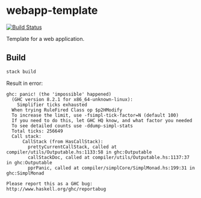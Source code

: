 # webapp-template

[![Build Status](https://travis-ci.org/4e6/webapp-template-hs.svg?branch=master)](https://travis-ci.org/4e6/webapp-template-hs)

Template for a web application.

## Build

``` bash
stack build
```

Result in error:

```
ghc: panic! (the 'impossible' happened)
  (GHC version 8.2.1 for x86_64-unknown-linux):
	Simplifier ticks exhausted
  When trying RuleFired Class op $p2HModify
  To increase the limit, use -fsimpl-tick-factor=N (default 100)
  If you need to do this, let GHC HQ know, and what factor you needed
  To see detailed counts use -ddump-simpl-stats
  Total ticks: 256649
  Call stack:
      CallStack (from HasCallStack):
        prettyCurrentCallStack, called at compiler/utils/Outputable.hs:1133:58 in ghc:Outputable
        callStackDoc, called at compiler/utils/Outputable.hs:1137:37 in ghc:Outputable
        pprPanic, called at compiler/simplCore/SimplMonad.hs:199:31 in ghc:SimplMonad

Please report this as a GHC bug:  http://www.haskell.org/ghc/reportabug
```
